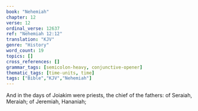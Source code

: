 ```yaml
---
book: "Nehemiah"
chapter: 12
verse: 12
ordinal_verse: 12637
ref: "Nehemiah 12:12"
translation: "KJV"
genre: "History"
word_count: 19
topics: []
cross_references: []
grammar_tags: [semicolon-heavy, conjunctive-opener]
thematic_tags: [time-units, time]
tags: ["Bible","KJV","Nehemiah"]
---
```

And in the days of Joiakim were priests, the chief of the fathers: of Seraiah, Meraiah; of Jeremiah, Hananiah;
